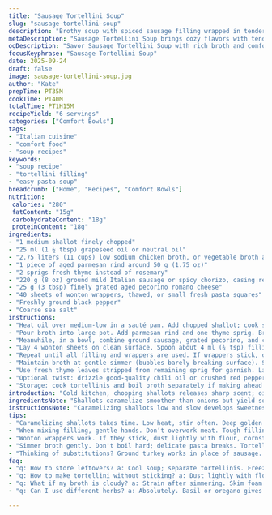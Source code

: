 ```yaml
---
title: "Sausage Tortellini Soup"
slug: "sausage-tortellini-soup"
description: "Brothy soup with spiced sausage filling wrapped in tender homemade pasta squares. Rustic broth simmered with herb-infused rind gives deep umami. Fast browning onions add sweetness and foundation. Lightly browned sausage mixed with aged pecorino plays with sweet and salty. Wonton wrappers sealed as rustic tortellinis, poached gently in hot stock until tender. Fresh herb garnish and sharp cheese finish. Simple pantry staples, flexible with protein and cheese types. A cozy hands-on soup experience, not fussed over perfect shape. Real kitchen tested tips on dough handling, sealing techniques, and balancing flavors."
metaDescription: "Sausage Tortellini Soup brings cozy flavors with tender homemade pasta wrapped around spiced sausage filling. A rustic, brothy delight."
ogDescription: "Savor Sausage Tortellini Soup with rich broth and comforting homemade tortellini filled with sausage. Perfect for chilly nights ahead."
focusKeyphrase: "Sausage Tortellini Soup"
date: 2025-09-24
draft: false
image: sausage-tortellini-soup.jpg
author: "Kate"
prepTime: PT35M
cookTime: PT40M
totalTime: PT1H15M
recipeYield: "6 servings"
categories: ["Comfort Bowls"]
tags:
- "Italian cuisine"
- "comfort food"
- "soup recipes"
keywords:
- "soup recipe"
- "tortellini filling"
- "easy pasta soup"
breadcrumb: ["Home", "Recipes", "Comfort Bowls"]
nutrition: 
 calories: "280"
 fatContent: "15g"
 carbohydrateContent: "18g"
 proteinContent: "18g"
ingredients:
- "1 medium shallot finely chopped"
- "25 ml (1 ½ tbsp) grapeseed oil or neutral oil"
- "2.75 liters (11 cups) low sodium chicken broth, or vegetable broth as substitute"
- "1 piece of aged parmesan rind around 50 g (1.75 oz)"
- "2 sprigs fresh thyme instead of rosemary"
- "220 g (8 oz) ground mild Italian sausage or spicy chorizo, casing removed"
- "25 g (3 tbsp) finely grated aged pecorino romano cheese"
- "40 sheets of wonton wrappers, thawed, or small fresh pasta squares"
- "Freshly ground black pepper"
- "Coarse sea salt"
instructions:
- "Heat oil over medium-low in a sauté pan. Add chopped shallot; cook stirring often until caramelized—deep golden, not brown burnt. Aromas sweeten. Careful not to rush this or add water; color and taste depend on patience. Let it cool slightly."
- "Pour broth into large pot. Add parmesan rind and one thyme sprig. Bring to boil, then reduce to low simmer for 20 minutes uncovered; broth should bubble gently with aroma lifting. Season lightly with salt and pepper. Remove rind and thyme, discard. Keep pot simmering, no boil."
- "Meanwhile, in a bowl, combine ground sausage, grated pecorino, and caramelized shallot. Mix lightly—overworking toughens filling. Taste raw meat is unsafe; trust seasoning or fry small pinch if unsure. Rest mixture briefly for flavors to meld."
- "Lay 4 wonton sheets on clean surface. Spoon about 4 ml (¾ tsp) filling at center of each. Wet two adjacent edges lightly with water—use a brush or fingertips. Fold into triangles by bringing wet edges over opposite sides, pressing firmly but gently to prevent bursting. Seal well under edges around filling; otherwise, it leaks. Wet one long edge tip, bring the two corners together, pinch tight to form tortellini shape. Place completed tortellinis on flour-dusted tray; cover with a thin cloth to stop drying cracks."
- "Repeat until all filling and wrappers are used. If wrappers stick, dust with fine flour or cornstarch sparingly—not too much; tough pasta."
- "Maintain broth at gentle simmer (bubbles barely breaking surface). Slide tortellinis gently in batches, do not overcrowd. Cook 6-7 minutes or until pasta is tender but still holds shape, filling cooks through. Fresh pasta cooks faster; keep watching. Skim foam/rags if needed."
- "Use fresh thyme leaves stripped from remaining sprig for garnish. Ladle soup with tortellinis into bowls. Sprinkle with additional grated pecorino and a few turns of black pepper."
- "Optional twist: drizzle good-quality chili oil or crushed red pepper flakes for heat. Substitute pork sausage with diced turkey or plant-based ground for lighter option. Parmesan rind replaced with kombu seaweed piece for umami veil in broth. Adjust herb choice to basil or oregano for different fragrance profiles."
- "Storage: cook tortellinis and boil broth separately if making ahead. Assemble and warm tortellinis in broth just before serving to avoid sogginess."
introduction: "Cold kitchen, chopping shallots releases sharp scent; oil shimmers in pan. Patient browning builds deep flavor—no shortcuts here. Broth simmers, infused with herb and cheese rind, filling air with subtle umami. Ground sausage meets cheese, mix sticky and soft. Wrapping wonton sheets tricky but satisfying. Wet edges seal tightly; dough pliable, not sticky. Tortellinis bob in hot broth, cooking gently, tossing softly—bubble whispers signal doneness. Bowls ladled, sprinkled with cheese and fresh leaves. Almost meditative work, breaks monotony. Simple ingredients stretched to max potential with small precise actions. Kitchen rhythm beats steady; sounds and smells tell what clock can’t. Freeze leftover wrapped tortellinis for quick future meals. Substitutions offered for pantry gaps or dietary bends. No lavish trappings, just lean, effective cooking methods. No fuss; clear results."
ingredientsNote: "Shallots caramelize smoother than onions but yield softer, sweeter flavor—substitute if onions only option; slice thin. Grapeseed or canola oil neutral; olive oil may overpower or burn quicker. Broth choice core to soup depth; homemade best but good-quality store broth saves time. Parmesan rind investment doubles as flavor booster—freeze leftover rinds for future stocks. Thyme adds subtle earthy aroma—rosemary crossed for less resinous note. Sausages vary widely; mild Italian is balance, but spicy chorizo brings bold heat for adventurous palate. Pecorino packs salt and piquancy; if missing, Parmesan aged well works fine. Wonton wrappers easy shortcut for quick tortellini-like pockets; fresh pasta dough could replace but needs rolling thin and more skill then. Flour dust stops wontons sticking; too much flour toughens pasta edges. Black pepper freshly ground lifts each bowl. Store extras uncooked, freeze separately."
instructionsNote: "Caramelizing shallots low and slow develops sweetness that softens sausage bite later—don’t burn or rush. Cooling onion mix avoids cooking sausage prematurely when combining. Simmering broth with cheese rind extracts savory depth; brisk boil smashes flavors, turning cloudy and bitter. Removing rind and herb after infusion cleans the broth lines. Handling meat mix lightly keeps filling tender; under-season then test fry a pinch. Folding tips: wet edges ensure seal but water quantity matters; too wet, dough soggy; too dry, seal fails. Press edges firmly along all sides to keep filling trapped. Cover finished tortellinis immediately; exposed dough dries and cracks. Cooking in gentle simmer protects delicate pasta shape; aggressive boil breaks apart. Cooking times vary with wrapper thickness and filling density; test bite for done. Skim impurities during cooking keeps broth clear and pleasant. Garnish last minute retains fresh herb fragrance. Drizzle chili oil or add herby greens as final step for interesting complexity. If making ahead, better freeze shaped tortellinis uncooked, cook fresh in warmed broth for best texture."
tips:
- "Caramelizing shallots takes time. Low heat, stir often. Deep golden is key. Sweetness builds flavor. Don’t rush—skip water. Aroma signals success. Control temp; patience required."
- "When mixing filling, gentle hands. Don’t overwork meat. Tough filling is a problem. Test a tiny pinch, cook it. Season lightly, add salt slowly. Balance is crucial."
- "Wonton wrappers work. If they stick, dust lightly with flour, cornstarch. Too much flour toughens edges. And remember to seal properly. Keep dough covered; cracks appear fast."
- "Simmer broth gently. Don't boil hard; delicate pasta breaks. Tortellinis need room—avoid overcrowding pot. Taste a piece for doneness. Texture is everything. Watch carefully."
- "Thinking of substitutions? Ground turkey works in place of sausage. Cheese can swap too. Need umami? Kombu replaces parmesan rind. Experiment but stay flexible."
faq:
- "q: How to store leftovers? a: Cool soup; separate tortellinis. Freezing them works best. Cook fresh in warm broth later. Avoid sogginess."
- "q: How to make tortellini without sticking? a: Dust lightly with flour. Too sticky? Use cornstarch. Pinch edges well. No exposed dough; it dries."
- "q: What if my broth is cloudy? a: Strain after simmering. Skim foam carefully during cooking. Aim for clarity. No one likes murky broth."
- "q: Can I use different herbs? a: Absolutely. Basil or oregano gives distinct notes. Experiment with flavors. Roasted garlic adds depth too. Keep it interesting."

---
```

